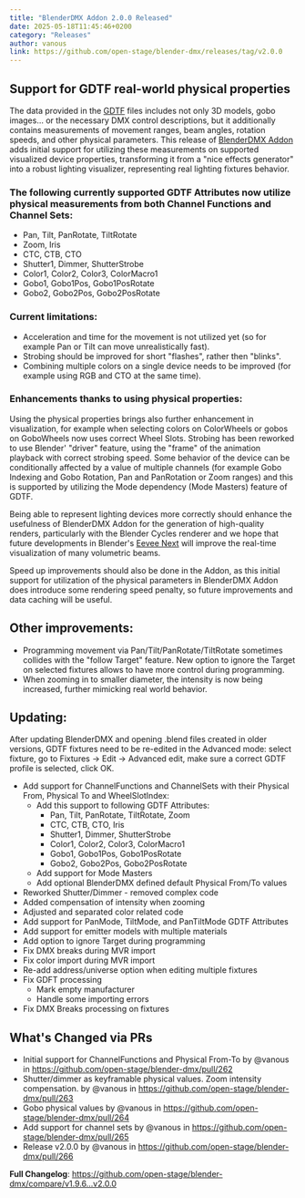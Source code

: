 ```yaml
---
title: "BlenderDMX Addon 2.0.0 Released"
date: 2025-05-18T11:45:46+0200
category: "Releases"
author: vanous
link: https://github.com/open-stage/blender-dmx/releases/tag/v2.0.0
---
```

## Support for GDTF real-world physical properties

The data provided in the [GDTF](https://gdtf-share.com/) files includes not
only 3D models, gobo images... or the necessary DMX control descriptions, but
it additionally contains measurements of movement ranges, beam angles, rotation
speeds, and other physical parameters. This release of [BlenderDMX
Addon](https://blenderdmx.eu/) adds initial support for utilizing these
measurements on supported visualized device properties, transforming it from a
"nice effects generator" into a robust lighting visualizer, representing real
lighting fixtures behavior.

### The following currently supported GDTF Attributes now utilize physical measurements from both Channel Functions and Channel Sets:

* Pan, Tilt, PanRotate, TiltRotate
* Zoom, Iris
* CTC, CTB, CTO
* Shutter1, Dimmer, ShutterStrobe
* Color1, Color2, Color3, ColorMacro1
* Gobo1, Gobo1Pos, Gobo1PosRotate
* Gobo2, Gobo2Pos, Gobo2PosRotate

### Current limitations:

* Acceleration and time for the movement is not utilized yet (so for example
  Pan or Tilt can move unrealistically fast).
* Strobing should be improved for short "flashes", rather then "blinks".
* Combining multiple colors on a single device needs to be improved (for
  example using RGB and CTO at the same time).

### Enhancements thanks to using physical properties:

Using the physical properties brings also further enhancement in visualization,
for example when selecting colors on ColorWheels or gobos on GoboWheels now
uses correct Wheel Slots. Strobing has been reworked to use Blender' "driver"
feature, using the "frame" of the animation playback with correct strobing
speed.  Some behavior of the device can be conditionally affected by a value of
multiple channels (for example Gobo Indexing and Gobo Rotation, Pan and
PanRotation or Zoom ranges) and this is supported by utilizing the Mode
dependency (Mode Masters) feature of GDTF.

Being able to represent lighting devices more correctly should enhance the
usefulness of BlenderDMX Addon for the generation of high-quality renders,
particularly with the Blender Cycles renderer and we hope that future
developments in Blender's [Eevee
Next](https://code.blender.org/2024/07/eevee-next-generation-in-blender-4-2-lts/)
will improve the real-time visualization of many volumetric beams.

Speed up improvements should also be done in the Addon, as this  initial
support for utilization of the physical parameters in BlenderDMX Addon does
introduce some rendering speed penalty, so future improvements and data caching
will be useful.

## Other improvements:

* Programming movement via Pan/Tilt/PanRotate/TiltRotate sometimes collides
  with the "follow Target" feature. New option to ignore the Target on selected
  fixtures allows to have more control during programming.
* When zooming in to smaller diameter, the intensity is now being increased,
  further mimicking real world behavior. 

## Updating:

After updating BlenderDMX and opening .blend files created in older versions,
GDTF fixtures need to be re-edited in the Advanced mode: select fixture, go to
Fixtures → Edit → Advanced edit, make sure a correct GDTF profile is selected,
click OK.

* Add support for ChannelFunctions and ChannelSets with their Physical From,
  Physical To and WheelSlotIndex:
    * Add this support to following GDTF Attributes:
        * Pan, Tilt, PanRotate, TiltRotate, Zoom
        * CTC, CTB, CTO, Iris
        * Shutter1, Dimmer, ShutterStrobe
        * Color1, Color2, Color3, ColorMacro1
        * Gobo1, Gobo1Pos, Gobo1PosRotate
        * Gobo2, Gobo2Pos, Gobo2PosRotate
    * Add support for Mode Masters
    * Add optional BlenderDMX defined default Physical From/To values
* Reworked Shutter/Dimmer - removed complex code
* Added compensation of intensity when zooming
* Adjusted and separated color related code
* Add support for PanMode, TiltMode, and PanTiltMode GDTF Attributes
* Add support for emitter models with multiple materials
* Add option to ignore Target during programming
* Fix DMX breaks during MVR import
* Fix color import during MVR import
* Re-add address/universe option when editing multiple fixtures
* Fix GDFT processing
   * Mark empty manufacturer
   * Handle some importing errors
* Fix DMX Breaks processing on fixtures

## What's Changed via PRs

* Initial support for ChannelFunctions and Physical From-To by @vanous in https://github.com/open-stage/blender-dmx/pull/262
* Shutter/dimmer as keyframable physical values. Zoom intensity compensation. by @vanous in https://github.com/open-stage/blender-dmx/pull/263
* Gobo physical values by @vanous in https://github.com/open-stage/blender-dmx/pull/264
* Add support for channel sets by @vanous in https://github.com/open-stage/blender-dmx/pull/265
* Release v2.0.0 by @vanous in https://github.com/open-stage/blender-dmx/pull/266

**Full Changelog**: https://github.com/open-stage/blender-dmx/compare/v1.9.6...v2.0.0
